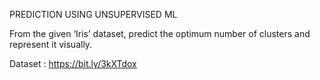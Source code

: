 PREDICTION USING UNSUPERVISED ML

From the given ‘Iris’ dataset, predict the optimum number of clusters and represent it visually.

Dataset : https://bit.ly/3kXTdox
